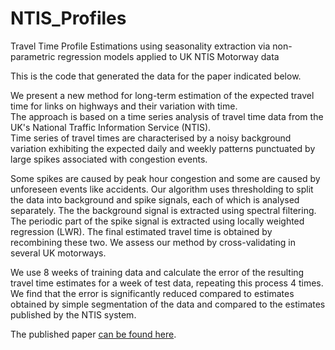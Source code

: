 # NTIS_Profiles
Travel Time Profile Estimations using seasonality extraction via non-parametric regression models applied to UK NTIS Motorway data

This is the code that generated the data for the paper indicated below.

We present a new method for long-term estimation of the expected travel time for links on highways and their variation with time.  
The approach is based on a time series analysis of travel time data from the UK's National Traffic Information Service (NTIS).  
Time series of travel times are characterised by a noisy background variation exhibiting the expected daily and weekly patterns punctuated by large spikes associated with congestion events. 

Some spikes are caused by peak hour congestion and some are caused by unforeseen events like accidents. 
Our algorithm uses thresholding to split the data into background and spike signals, each of which is analysed separately. 
The the background signal is extracted using spectral filtering. 
The periodic part of the spike signal is extracted using locally weighted regression (LWR). 
The final estimated travel time is obtained by recombining these two. 
We assess our method by cross-validating in several UK motorways. 

We use 8 weeks of training data and calculate the error of the resulting travel time estimates for a week of test data, repeating this process 4 times. 
We find that the error is significantly reduced compared to estimates obtained by simple segmentation of the data and compared to the estimates published by the NTIS system.

The published paper [can be found here](https://ieeexplore.ieee.org/abstract/document/8569924).
